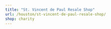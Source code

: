 ```yaml
---
title: "St. Vincent de Paul Resale Shop"
url: /houston/st-vincent-de-paul-resale-shop/
shop: charity
---
```

